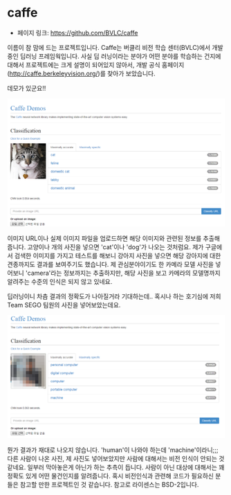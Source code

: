 # caffe

- 페이지 링크: https://github.com/BVLC/caffe

이름이 참 맘에 드는 프로젝트입니다. Caffe는 버클리 비전 학습 센터(BVLC)에서 개발중인 딥러닝 프레임웍입니다.
사실 딥 러닝이라는 분야가 어떤 분야를 학습하는 건지에 대해서 프로젝트에는 크게 설명이 되어있지 않아서,
개발 공식 홈페이지(http://caffe.berkeleyvision.org/)를 찾아가 보았습니다.

데모가 있군요!!

![데모](../img/019-24-01.png)

이미지 URL이나 실제 이미지 파일을 업로드하면 해당 이미지와 관련된 정보를 추출해줍니다.
고양이나 개의 사진을 넣으면 'cat'이나 'dog'가 나오는 것처럼요. 제가 구글에서 검색한 이미지를 가지고
테스트를 해보니 강아지 사진을 넣으면 해당 강아지에 대한 견종까지도 결과를 보여주기도 했습니다.
제 관심분야이기도 한 카메라 모델 사진을 넣어보니 'camera'라는 정보까지는 추출하지만, 해당 사진을 보고
카메라의 모델명까지 알려주는 수준의 인식은 되지 않고 있네요.

딥러닝이니 차츰 결과의 정확도가 나아질거라 기대하는데.. 혹시나 하는 호기심에 저희 Team SEGO 팀원의 사진을
넣어보았는데요.

![데모](../img/019-24-02.png)

뭔가 결과가 재대로 나오지 않습니다. 'human'이 나와야 하는데 'machine'이라니;;;
다른 사람이 나온 사진, 제 사진도 넣어보았지만 사람에 대해서는 비전 인식이 안되는 것 같네요. 일부러 막아놓은게
아닌가 하는 추측이 듭니다. 사람이 아닌 대상에 대해서는 꽤 정확도 있게 어떤 물건인지를 알려줍니다.
혹시 비전인식과 관련해 코드가 필요하신 분들은 참고할 만한 프로젝트인 것 같습니다. 참고로 라이센스는 BSD-2입니다. 
